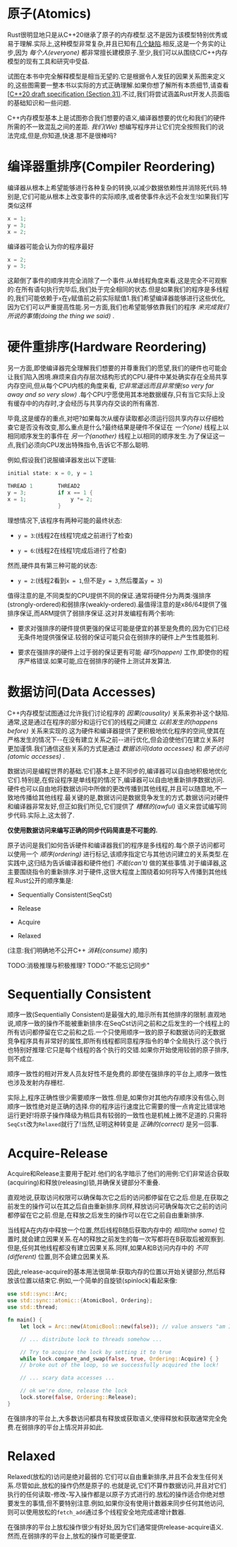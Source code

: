 # 原子(Atomics)

Rust很明显地只是从C++20继承了原子的内存模型.这不是因为该模型特别优秀或易于理解.实际上,这种模型非常复杂,并且已知有[几个缺陷](http://plv.mpi-sws.org/c11comp/popl15.pdf).相反,这是一个务实的让步,因为 *每个人(everyone)* 都非常擅长建模原子.至少,我们可以从围绕C/C++内存模型的现有工具和研究中受益.

试图在本书中完全解释模型是相当无望的.它是根据令人发狂的因果关系图来定义的,这些图需要一整本书以实际的方式正确理解.如果你想了解所有本质细节,请查看[[C++20 draft specification (Section 31)](http://eel.is/c++draft/atomics.order).不过,我们将尝试涵盖Rust开发人员面临的基础知识和一些问题.

C++内存模型基本上是试图弥合我们想要的语义,编译器想要的优化和我们的硬件所需的不一致混乱之间的差距. *我们(We)* 想编写程序并让它们完全按照我们的说法完成,但是,你知道,快速.那不是很棒吗?

# 编译器重排序(Compiler Reordering)

编译器从根本上希望能够进行各种复杂的转换,以减少数据依赖性并消除死代码.特别是,它们可能从根本上改变事件的实际顺序,或者使事件永远不会发生!如果我们写类似这样

```Rust
x = 1;
y = 3;
x = 2;
```

编译器可能会认为你的程序最好

```Rust
x = 2;
y = 3;
```

这颠倒了事件的顺序并完全消除了一个事件.从单线程角度来看,这是完全不可观察的:在所有语句执行完毕后,我们处于完全相同的状态.但是如果我们的程序是多线程的,我们可能依赖于`x`在`y`赋值前之前实际赋值1.我们希望编译器能够进行这些优化,因为它们可以严重提高性能.另一方面,我们也希望能够依靠我们的程序 *来完成我们所说的事情(doing the thing we said)* .

# 硬件重排序(Hardware Reordering)

另一方面,即使编译器完全理解我们想要的并尊重我们的愿望,我们的硬件也可能会让我们陷入困境.麻烦来自内存层次结构形式的CPU.硬件中某处确实存在全局共享内存空间,但从每个CPU内核的角度来看, *它非常遥远而且非常慢(so very far away and so very slow)* .每个CPU宁愿使用其本地数据缓存,只有当它实际上没有缓存中的内存时,才会经历与共享内存交谈的所有痛苦.

毕竟,这是缓存的重点,对吧?如果每次从缓存读取都必须运行回共享内存以仔细检查它是否没有改变,那么重点是什么?最终结果是硬件不保证在 *一个(one)* 线程上以相同顺序发生的事件在 *另一个(another)* 线程上以相同的顺序发生.为了保证这一点,我们必须向CPU发出特殊指令,告诉它不那么聪明.

例如,假设我们说服编译器发出以下逻辑:

```Rust
initial state: x = 0, y = 1

THREAD 1        THREAD2
y = 3;          if x == 1 {
x = 1;              y *= 2;
                }
```

理想情况下,该程序有两种可能的最终状态:

- `y = 3`:(线程2在线程1完成之前进行了检查)

- `y = 6`:(线程2在线程1完成后进行了检查)

然而,硬件具有第三种可能的状态:

- `y = 2`:(线程2看到`x = 1`,但不是`y = 3`,然后覆盖`y = 3`)

值得注意的是,不同类型的CPU提供不同的保证.通常将硬件分为两类:强排序(strongly-ordered)和弱排序(weakly-ordered).最值得注意的是x86/64提供了强排序保证,而ARM提供了弱排序保证.这对并发编程有两个影响:

- 要求对强排序的硬件提供更强的保证可能是便宜的甚至是免费的,因为它们已经无条件地提供强保证.较弱的保证可能只会在弱排序的硬件上产生性能胜利.

- 要求在强排序的硬件上过于弱的保证更有可能 *碰巧(happen)* 工作,即使你的程序严格错误.如果可能,应在弱排序的硬件上测试并发算法.

# 数据访问(Data Accesses)

C++内存模型试图通过允许我们讨论程序的 *因果(causality)* 关系来弥补这个缺陷.通常,这是通过在程序的部分和运行它们的线程之间建立 *以前发生的(happens before)* 关系来实现的.这为硬件和编译器提供了更积极地优化程序的空间,使其在严格发生的情况下--在没有建立关系之前--进行优化,但会迫使他们在建立关系时更加谨慎.我们通信这些关系的方式是通过 *数据访问(data accesses)* 和 *原子访问(atomic accesses)* .

数据访问是编程世界的基础.它们基本上是不同步的,编译器可以自由地积极地优化它们.特别是,在假设程序是单线程的情况下,编译器可以自由地重新排序数据访问.硬件也可以自由地将数据访问中所做的更改传播到其他线程,并且可以随意地,不一致地传播给其他线程.最关键的是,数据访问是数据竞争发生的方式.数据访问对硬件和编译器非常友好,但正如我们所见,它们提供了 *糟糕的(awful)* 语义来尝试编写同步代码.实际上,这太弱了.

**仅使用数据访问来编写正确的同步代码简直是不可能的.**

原子访问是我们如何告诉硬件和编译器我们的程序是多线程的.每个原子访问都可以使用一个 *顺序(ordering)* 进行标记,该顺序指定它与其他访问建立的关系类型.在实践中,这归结为告诉编译器和硬件他们 *不能(can't)* 做的某些事情.对于编译器,这主要围绕指令的重新排序.对于硬件,这很大程度上围绕着如何将写入传播到其他线程.Rust公开的顺序集是:

- Sequentially Consistent(SeqCst)

- Release

- Acquire

- Relaxed

(注意:我们明确地不公开C++ *消耗(consume)* 顺序)

TODO:消极推理与积极推理? TODO:"不能忘记同步"

# Sequentially Consistent

顺序一致(Sequentially Consistent)是最强大的,暗示所有其他排序的限制.直观地说,顺序一致的操作不能被重新排序:在SeqCst访问之前和之后发生的一个线程上的所有访问都停留在它之前和之后.一个只使用顺序一致的原子和数据访问的无数据竞争程序具有非常好的属性,即所有线程都同意程序指令的单个全局执行.这个执行也特别好推理:它只是每个线程的各个执行的交错.如果你开始使用较弱的原子排序,则不成立.

顺序一致性的相对开发人员友好性不是免费的.即使在强排序的平台上,顺序一致性也涉及发射内存栅栏.

实际上,程序正确性很少需要顺序一致性.但是,如果你对其他内存顺序没有信心,则顺序一致性绝对是正确的选择.你的程序运行速度比它需要的慢一点肯定比错误地运行更好!将原子操作降级为稍后具有较弱的一致性也是机械上微不足道的.只需将`SeqCst`改为`Relaxed`就行了!当然,证明这种转变是 *正确的(correct)* 是另一回事.

# Acquire-Release

Acquire和Release主要用于配对.他们的名字暗示了他们的用例:它们非常适合获取(acquiring)和释放(releasing)锁,并确保关键部分不重叠.

直观地说,获取访问权限可以确保每次它之后的访问都停留在它之后.但是,在获取之前发生的操作可以在其之后自由重新排序.同样,释放访问可确保每次它之前的访问都停留在它之前.但是,在释放之后发生的操作可以在它之前自由重新排序.

当线程A在内存中释放一个位置,然后线程B随后获取内存中的 *相同(the same)* 位置时,就会建立因果关系.在A的释放之前发生的每一次写都将在B获取后被观察到.但是,任何其他线程都没有建立因果关系.同样,如果A和B访问内存中的 *不同(different)* 位置,则不会建立因果关系.

因此,release-acquire的基本用法很简单:获取内存的位置以开始关键部分,然后释放该位置以结束它.例如,一个简单的自旋锁(spinlock)看起来像:

```Rust
use std::sync::Arc;
use std::sync::atomic::{AtomicBool, Ordering};
use std::thread;

fn main() {
    let lock = Arc::new(AtomicBool::new(false)); // value answers "am I locked?"

    // ... distribute lock to threads somehow ...

    // Try to acquire the lock by setting it to true
    while lock.compare_and_swap(false, true, Ordering::Acquire) { }
    // broke out of the loop, so we successfully acquired the lock!

    // ... scary data accesses ...

    // ok we're done, release the lock
    lock.store(false, Ordering::Release);
}
```

在强排序的平台上,大多数访问都具有释放或获取语义,使得释放和获取通常完全免费.在弱排序的平台上情况并非如此.

# Relaxed

Relaxed(放松的)访问是绝对最弱的.它们可以自由重新排序,并且不会发生任何关系.尽管如此,放松的操作仍然是原子的.也就是说,它们不算作数据访问,并且对它们执行的任何读取-修改-写入操作都是以原子方式进行的.放松的操作适合你绝对想要发生的事情,但不要特别注意.例如,如果你没有使用计数器来同步任何其他访问,则可以使用放松的`fetch_add`通过多个线程安全地完成递增计数器.

在强排序的平台上放松操作很少有好处,因为它们通常提供release-acquire语义.然而,在弱排序的平台上,放松的操作可能更便宜.